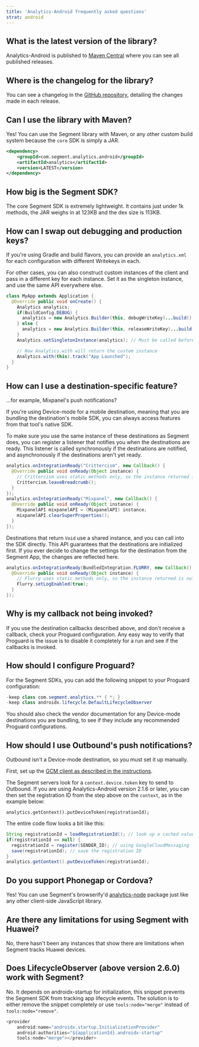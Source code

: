 ```yaml
---
title: 'Analytics-Android frequently asked questions'
strat: android
---
```


## What is the latest version of the library?

Analytics-Android is published to [Maven Central](http://search.maven.org/#search%7Cgav%7C1%7Cg%3A%22com.segment.analytics.android%22%20AND%20a%3A%22analytics%22) where you can see all published releases.

## Where is the changelog for the library?

You can see a changelog in the [GitHub repository](https://github.com/segmentio/analytics-android/blob/master/CHANGELOG.md), detailing the changes made in each release.

## Can I use the library with Maven?

Yes! You can use the Segment library with Maven, or any other custom build system because the `core` SDK is simply a JAR.

```xml
<dependency>
    <groupId>com.segment.analytics.android</groupId>
    <artifactId>analytics</artifactId>
    <version>LATEST</version>
</dependency>
```

## How big is the Segment SDK?

The core Segment SDK is extremely lightweight. It contains just under 1k methods, the JAR weighs in at 123KB and the dex size is 113KB.

## How can I swap out debugging and production keys?

If you're using Gradle and build flavors, you can provide an `analytics.xml` for each configuration with different Writekeys in each.

For other cases, you can also construct custom instances of the client and pass in a different key for each instance. Set it as the singleton instance, and use the same API everywhere else.

```java
class MyApp extends Application {
  @Override public void onCreate() {
    Analytics analytics;
    if(BuildConfig.DEBUG) {
      analytics = new Analytics.Builder(this, debugWriteKey)...build();
    } else {
      analytics = new Analytics.Builder(this, releaseWriteKey)...build();
    }
    Analytics.setSingletonInstance(analytics); // Must be called before any calls to Analytics.with(context)

    // Now Analytics.with will return the custom instance
    Analytics.with(this).track("App Launched");
  }
}
```


## How can I use a destination-specific feature?

...for example, Mixpanel's push notifications?

If you're using Device-mode for a mobile destination, meaning that you are bundling the destination's mobile SDK, you can always access features from that tool's native SDK.

To make sure you use the same instance of these destinations as Segment does, you can register a listener that notifies you when the destinations are ready. This listener is called synchronously if the destinations are notified, and asynchronously if the destinations aren't yet ready.

```java
analytics.onIntegrationReady("Crittercism", new Callback() {
  @Override public void onReady(Object instance) {
    // Crittercism uses static methods only, so the instance returned is null.
    Crittercism.leaveBreadcrumb();
  }
});
analytics.onIntegrationReady("Mixpanel", new Callback() {
  @Override public void onReady(Object instance) {
    MixpanelAPI mixpanelAPI = (MixpanelAPI) instance;
    mixpanelAPI.clearSuperProperties();
  }
});
```

Destinations that return `Void` use a shared instance, and you can call into the SDK directly. This API guarantees that the destinations are initialized first. If you ever decide to change the settings for the destination from the Segment App, the changes are reflected here.

```java
analytics.onIntegrationReady(BundledIntegration.FLURRY, new Callback() {
  @Override public void onReady(Object instance) {
    // Flurry uses static methods only, so the instance returned is null.
    Flurry.setLogEnabled(true);
  }
});
```

## Why is my callback not being invoked?

If you use the destination callbacks described above, and don't receive a callback, check your Proguard configuration. Any easy way to verify that Proguard is the issue is to disable it completely for a run and see if the callbacks is invoked.

<!-- Per linked site, this bug has been fixed. Hiding until I can confirm.
## Why is Google Analytics not receiving crash reports?

This is a known bug https://code.google.com/p/analytics-issues/issues/detail?id=443 and is being worked on by Google. We recommend using alternatives like Bugsnag or Crittercism in the meantime. -->

## How should I configure Proguard?

For the Segment SDKs, you can add the following snippet to your Proguard configuration:
```java
-keep class com.segment.analytics.** { *; }
-keep class androidx.lifecycle.DefaultLifecycleObserver
```

You should also check the vendor documentation for any Device-mode destinations you are bundling, to see if they include any recommended Proguard configurations.

## How should I use Outbound's push notifications?

Outbound isn't a Device-mode destination, so you must set it up manually.

First, set up the [GCM client as described in the instructions](https://developer.android.com/google/gcm/client.html).

The Segment servers look for a `context.device.token` key to send to Outbound. If you are using Analytics-Android version 2.1.6 or later, you can then set the registration ID from the step above on the `context`, as in the example below:

`analytics.getContext().putDeviceToken(registrationId);`

The entire code flow looks a bit like this:
```java
String registrationId = loadRegistrationId(); // look up a cached value
if(registrationId == null) {
  registrationId = register(SENDER_ID); // using GoogleCloudMessaging
  save(registrationId); // save the registration ID
}
analytics.getContext().putDeviceToken(registrationId);
```

## Do you support Phonegap or Cordova?

Yes! You can use Segment's browserify'd [analytics-node](https://github.com/segmentio/analytics-node) package just like any other client-side JavaScript library.

## Are there any limitations for using Segment with Huawei?

No, there hasn't been any instances that show there are limitations when Segment tracks Huawei devices.

## Does LifecycleObserver (above version 2.6.0) work with Segment?

No. It depends on androidx-startup for initialization, this snippet prevents the Segment SDK from tracking app lifecycle events.
The solution is to either remove the snippet completely or use `tools:node="merge"` instead of `tools:node="remove"`.

```java
<provider
    android:name="androidx.startup.InitializationProvider"
    android:authorities="${applicationId}.androidx-startup"
    tools:node="merge"></provider>
```
